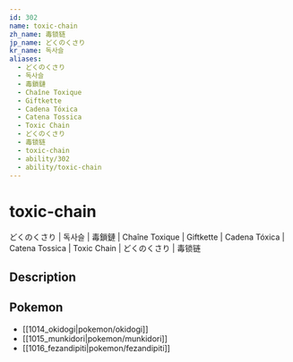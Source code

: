 ```yaml
---
id: 302
name: toxic-chain
zh_name: 毒锁链
jp_name: どくのくさり
kr_name: 독사슬
aliases:
  - どくのくさり
  - 독사슬
  - 毒鎖鏈
  - Chaîne Toxique
  - Giftkette
  - Cadena Tóxica
  - Catena Tossica
  - Toxic Chain
  - どくのくさり
  - 毒锁链
  - toxic-chain
  - ability/302
  - ability/toxic-chain
---
```

# toxic-chain

どくのくさり | 독사슬 | 毒鎖鏈 | Chaîne Toxique | Giftkette | Cadena Tóxica | Catena Tossica | Toxic Chain | どくのくさり | 毒锁链

## Description



## Pokemon

- [[1014_okidogi|pokemon/okidogi]]
- [[1015_munkidori|pokemon/munkidori]]
- [[1016_fezandipiti|pokemon/fezandipiti]]

